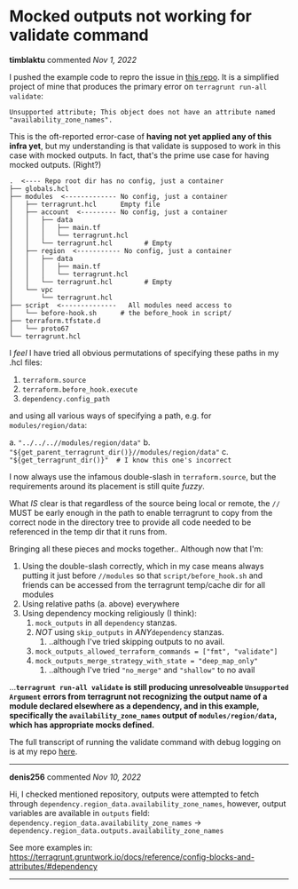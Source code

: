 # Mocked outputs not working for validate command

**timblaktu** commented *Nov 1, 2022*

I pushed the example code to repro the issue in [this repo](https://github.com/timblaktu/terragrunt-mocked-output-problem/blob/main/README.md). It is a simplified project of mine that produces the primary error on `terragrunt run-all validate`:

```
Unsupported attribute; This object does not have an attribute named "availability_zone_names".
```

This is the oft-reported error-case of **having not yet applied any of this infra yet**, but my understanding is that validate is supposed to work in this case with mocked outputs. In fact, that's the prime use case for having mocked outputs. (Right?)

```
.  <---- Repo root dir has no config, just a container
├── globals.hcl
├── modules  <------------- No config, just a container
│   ├── terragrunt.hcl      Empty file
│   ├── account  <--------- No config, just a container
│   │   ├── data
│   │   │   ├── main.tf
│   │   │   └── terragrunt.hcl
│   │   └── terragrunt.hcl        # Empty
│   ├── region  <----------- No config, just a container
│   │   ├── data
│   │   │   ├── main.tf
│   │   │   └── terragrunt.hcl
│   │   └── terragrunt.hcl        # Empty
│   └── vpc
│       └── terragrunt.hcl
├── script  <--------------   All modules need access to
│   └── before-hook.sh      # the before_hook in script/
├── terraform.tfstate.d
│   └── proto67
└── terragrunt.hcl
```

I _feel_ I have tried all obvious permutations of specifying these paths in my .hcl files:

1. `terraform.source`
2. `terraform.before_hook.execute`
3. `dependency.config_path`

and using all various ways of specifying a path, e.g. for `modules/region/data`:

a. `"../../..//modules/region/data"`
b. `"${get_parent_terragrunt_dir()}//modules/region/data"`
c. `"${get_terragrunt_dir()}"  # I know this one's incorrect`

I now always use the infamous double-slash in `terraform.source`, but the requirements around its placement is still quite _fuzzy_.

What _IS_ clear is that regardless of the source being local or remote, the `//` MUST be early enough in the path to enable terragrunt to copy from the correct node in the directory tree to provide all code needed to be referenced in the temp dir that it runs from.

Bringing all these pieces and mocks together.. Although now that I'm:

1. Using the double-slash correctly, which in my case means always putting it just before `//modules` so that `script/before_hook.sh` and friends can be accessed from the terragrunt temp/cache dir for all modules
2. Using relative paths (a. above) everywhere
3. Using dependency mocking religiously (I think):
    1. `mock_outputs` in all `dependency` stanzas.
    2. _NOT_ using `skip_outputs` in _ANY_`dependency` stanzas.
        1. ..although I've tried skipping outputs to no avail.
    3. `mock_outputs_allowed_terraform_commands = ["fmt", "validate"]`
    4. `mock_outputs_merge_strategy_with_state = "deep_map_only"`
        1. ..although I've tried `"no_merge"` and `"shallow"` to no avail

...**`terragrunt run-all validate` is still producing unresolveable `Unsupported Argument` errors from terragrunt not recognizing the output name of a module declared elsewhere as a dependency, and in this example, specifically the `availability_zone_names` output of `modules/region/data`, which has appropriate mocks defined.**

The full transcript of running the validate command with debug logging on is at my repo [here](https://github.com/timblaktu/terragrunt-mocked-output-problem/blob/main/terragrunt-run-all-validate.script.colorless).
<br />
***


**denis256** commented *Nov 10, 2022*

Hi,
I checked mentioned repository, outputs were attempted to fetch through `dependency.region_data.availability_zone_names`, however, output variables are available in `outputs` field: `dependency.region_data.availability_zone_names` -> `dependency.region_data.outputs.availability_zone_names`

See more examples in:
https://terragrunt.gruntwork.io/docs/reference/config-blocks-and-attributes/#dependency

***

